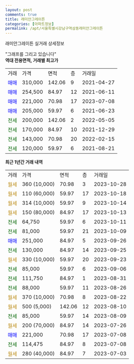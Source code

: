 ```yaml
---
layout: post
comments: true
title: 래미안그레이튼
categories: [아파트정보]
permalink: /apt/서울특별시강남구역삼동래미안그레이튼
---
```


래미안그레이튼 실거래 상세정보

<script type="text/javascript">
  google.charts.load('current', {'packages':['line', 'corechart']});
  google.charts.setOnLoadCallback(drawChart);

  function drawChart() {
    var data = new google.visualization.DataTable();
    data.addColumn('date', '거래일');
    data.addColumn('number', "매매");
    data.addColumn('number', "전세");
    data.addColumn('number', "전매");

    data.addRows([[new Date(Date.parse("2023-10-28")), null, null, null], [new Date(Date.parse("2023-10-18")), null, null, null], [new Date(Date.parse("2023-10-14")), null, null, null], [new Date(Date.parse("2023-10-13")), null, null, null], [new Date(Date.parse("2023-10-11")), null, 64750, null], [new Date(Date.parse("2023-10-09")), null, 81000, null], [new Date(Date.parse("2023-09-26")), 251000, null, null], [new Date(Date.parse("2023-09-25")), null, 130000, null], [new Date(Date.parse("2023-09-23")), null, null, null], [new Date(Date.parse("2023-09-06")), null, 85000, null], [new Date(Date.parse("2023-08-31")), null, 111750, null], [new Date(Date.parse("2023-08-26")), null, 88000, null], [new Date(Date.parse("2023-08-22")), null, null, null], [new Date(Date.parse("2023-08-10")), null, null, null], [new Date(Date.parse("2023-08-09")), null, 85000, null], [new Date(Date.parse("2023-07-26")), null, null, null], [new Date(Date.parse("2023-07-08")), 221000, null, null], [new Date(Date.parse("2023-07-08")), null, 114475, null], [new Date(Date.parse("2023-07-03")), null, null, null]]);

    var options = {
      hAxis: {
        format: 'yyyy/MM/dd'
      },    
      lineWidth: 0,
      pointsVisible: true,    
      title: '최근 1년간 유형별 실거래가 분포',
      legend: { position: 'bottom' }
    };

    var formatter = new google.visualization.NumberFormat({pattern:'###,###'} );
    formatter.format(data, 1);
    formatter.format(data, 2);
    
    setTimeout(function() {
        var chart = new google.visualization.LineChart(document.getElementById('columnchart_material'));
        chart.draw(data, (options));
        document.getElementById('loading').style.display = 'none';
    }, 200);
  }
</script>


<div id="loading" style="z-index:20; display: block; margin-left: 0px">"그래프를 그리고 있습니다"</div>
<div id="columnchart_material" style="width: 95%; margin-left: 0px; display: block"></div>
<!-- contents start -->
<b>역대 전용면적, 거래별 최고가</b>
<table class="sortable">
    <tr>
      <td>거래</td>
      <td>가격</td>
      <td>면적</td>
      <td>층</td>
      <td>거래일</td>
    </tr>
        <tr>
          <td><a style="color: blue">매매</a></td>
          <td>310,000</td>
          <td>142.06</td>
          <td>9</td>
          <td>2021-04-27</td>
        </tr>            <tr>
          <td><a style="color: blue">매매</a></td>
          <td>254,500</td>
          <td>84.97</td>
          <td>12</td>
          <td>2021-06-11</td>
        </tr>            <tr>
          <td><a style="color: blue">매매</a></td>
          <td>221,000</td>
          <td>70.98</td>
          <td>17</td>
          <td>2023-07-08</td>
        </tr>            <tr>
          <td><a style="color: blue">매매</a></td>
          <td>205,000</td>
          <td>59.97</td>
          <td>6</td>
          <td>2021-06-23</td>
        </tr>        
        <tr>
              <td><a style="color: darkgreen">전세</a></td>
              <td>200,000</td>
              <td>142.06</td>
              <td>2</td>
              <td>2022-05-05</td>
            </tr>            <tr>
              <td><a style="color: darkgreen">전세</a></td>
              <td>170,000</td>
              <td>84.97</td>
              <td>10</td>
              <td>2021-12-29</td>
            </tr>            <tr>
              <td><a style="color: darkgreen">전세</a></td>
              <td>143,000</td>
              <td>70.98</td>
              <td>20</td>
              <td>2022-02-15</td>
            </tr>            <tr>
              <td><a style="color: darkgreen">전세</a></td>
              <td>120,000</td>
              <td>59.97</td>
              <td>6</td>
              <td>2021-08-21</td>
            </tr>        
    
</table>

<b>최근 1년간 거래 내역</b>

<table class="sortable">
    <tr>
      <td>거래</td>
      <td>가격</td>
      <td>면적</td>
      <td>층</td>
      <td>거래일</td>
    </tr>
    <tr>
      <td><a style="color: darkgoldenrod">월세</a></td>
      <td>360 (10,000)</td>
      <td>70.98</td>
      <td>3</td>
      <td>2023-10-28</td>
    </tr>          <tr>
      <td><a style="color: darkgoldenrod">월세</a></td>
      <td>110 (60,000)</td>
      <td>59.97</td>
      <td>17</td>
      <td>2023-10-18</td>
    </tr>          <tr>
      <td><a style="color: darkgoldenrod">월세</a></td>
      <td>314 (10,000)</td>
      <td>59.97</td>
      <td>9</td>
      <td>2023-10-14</td>
    </tr>          <tr>
      <td><a style="color: darkgoldenrod">월세</a></td>
      <td>150 (80,000)</td>
      <td>84.97</td>
      <td>17</td>
      <td>2023-10-13</td>
    </tr>          <tr>
      <td><a style="color: darkgreen">전세</a></td>
      <td>64,750</td>
      <td>59.97</td>
      <td>6</td>
      <td>2023-10-11</td>
    </tr>          <tr>
      <td><a style="color: darkgreen">전세</a></td>
      <td>81,000</td>
      <td>59.97</td>
      <td>21</td>
      <td>2023-10-09</td>
    </tr>          <tr>
      <td><a style="color: blue">매매</a></td>
      <td>251,000</td>
      <td>84.97</td>
      <td>5</td>
      <td>2023-09-26</td>
    </tr>          <tr>
      <td><a style="color: darkgreen">전세</a></td>
      <td>130,000</td>
      <td>84.97</td>
      <td>14</td>
      <td>2023-09-25</td>
    </tr>          <tr>
      <td><a style="color: darkgoldenrod">월세</a></td>
      <td>330 (10,000)</td>
      <td>59.97</td>
      <td>20</td>
      <td>2023-09-23</td>
    </tr>          <tr>
      <td><a style="color: darkgreen">전세</a></td>
      <td>85,000</td>
      <td>59.97</td>
      <td>6</td>
      <td>2023-09-06</td>
    </tr>          <tr>
      <td><a style="color: darkgreen">전세</a></td>
      <td>111,750</td>
      <td>84.97</td>
      <td>1</td>
      <td>2023-08-31</td>
    </tr>          <tr>
      <td><a style="color: darkgreen">전세</a></td>
      <td>88,000</td>
      <td>59.97</td>
      <td>11</td>
      <td>2023-08-26</td>
    </tr>          <tr>
      <td><a style="color: darkgoldenrod">월세</a></td>
      <td>370 (10,000)</td>
      <td>70.98</td>
      <td>8</td>
      <td>2023-08-22</td>
    </tr>          <tr>
      <td><a style="color: darkgoldenrod">월세</a></td>
      <td>500 (5,000)</td>
      <td>142.06</td>
      <td>12</td>
      <td>2023-08-10</td>
    </tr>          <tr>
      <td><a style="color: darkgreen">전세</a></td>
      <td>85,000</td>
      <td>59.97</td>
      <td>14</td>
      <td>2023-08-09</td>
    </tr>          <tr>
      <td><a style="color: darkgoldenrod">월세</a></td>
      <td>200 (70,000)</td>
      <td>84.97</td>
      <td>14</td>
      <td>2023-07-26</td>
    </tr>          <tr>
      <td><a style="color: blue">매매</a></td>
      <td>221,000</td>
      <td>70.98</td>
      <td>17</td>
      <td>2023-07-08</td>
    </tr>          <tr>
      <td><a style="color: darkgreen">전세</a></td>
      <td>114,475</td>
      <td>84.97</td>
      <td>8</td>
      <td>2023-07-08</td>
    </tr>          <tr>
      <td><a style="color: darkgoldenrod">월세</a></td>
      <td>280 (40,000)</td>
      <td>84.97</td>
      <td>7</td>
      <td>2023-07-03</td>
    </tr>      </table>
<!-- contents end -->    

